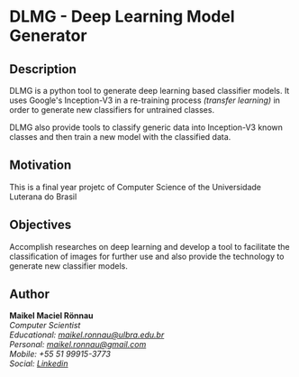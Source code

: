 # DLMG - Deep Learning Model Generator

## Description

DLMG is a python tool to generate deep learning based classifier models. It uses Google's Inception-V3 in a re-training  process *(transfer learning)* in order to generate new classifiers for untrained classes.

DLMG also provide tools to classify generic data into Inception-V3 known classes and then train a new model with the classified data.

## Motivation

This is a final year projetc of Computer Science of the Universidade Luterana do Brasil

## Objectives

Accomplish researches on deep learning and develop a tool to facilitate the classification of images for further use and also provide the technology to generate new classifier models.

## Author

**Maikel Maciel Rönnau**  
*Computer Scientist  
Educational: maikel.ronnau@ulbra.edu.br  
Personal: maikel.ronnau@gmail.com  
Mobile: +55 51 99915-3773  
Social: [Linkedin](https://br.linkedin.com/in/maikelronnau)*
